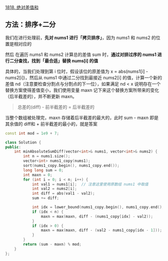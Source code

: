 [1818. 绝对差值和](https://leetcode-cn.com/problems/minimum-absolute-sum-difference/)

## 方法：排序+二分

我们在进行处理前，**先对 nums1 进行「拷贝排序」**，因为 nums1 和 nums2 的位置是相对应的

然后 在遍历 nums1 和 nums2 计算总的差值 sum 时，**通过对排过序的 nums1 进行二分查找，找到「最合适」替换 nums[i] 的值**

具体的，当我们处理到第 i 位时，假设该位的原差值为 x = abs(nums1[i] - nums2[i])，然后从 nums1 中通过二分找到最接近 nums2[i] 的值，计算一个新的差值 nd（注意要检查分割点与分割点的下一位），如果满足 nd < x 说明存在一个替换方案使得差值变小，我们使用变量 maxn 记下来这个替换方案所带来的变化（后半截差的），并不断更新 maxn。

> 总差的(diff) - 前半截差的 = 后半截差的

当整个数组被处理完，maxn 存储着后半截差的最大的，此时 sum - maxn 即是其余值的 diff和 + 前半截差的最小的，就是答案

```c++
const int mod = 1e9 + 7;

class Solution {
public:
    int minAbsoluteSumDiff(vector<int>& nums1, vector<int>& nums2) {
        int n = nums1.size();
        vector<int> nums1_copy(nums1);
        sort(nums1_copy.begin(), nums1_copy.end());
        long long sum = 0;
        int maxn = 0;
        for (int i = 0; i < n; i++) {
            int val1 = nums1[i];  // 注意这里使用原数组 nums1 中取值
            int val2 = nums2[i];
            int diff = abs(val1 - val2);
            sum += diff;

            int idx = lower_bound(nums1_copy.begin(), nums1_copy.end(), val2) - nums1_copy.begin();
            if (idx < n) {
                maxn = max(maxn, diff - (nums1_copy[idx] - val2));
            }
            if (idx > 0) {
                maxn = max(maxn, diff - (val2 - nums1_copy[idx - 1]));
            }
        }
        return (sum - maxn) % mod;
    }
};
```

